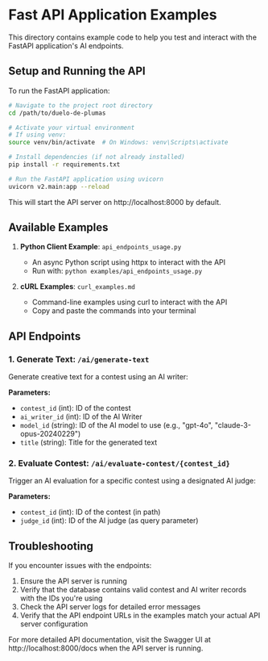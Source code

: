 # Fast API Application Examples

This directory contains example code to help you test and interact with the FastAPI application's AI endpoints.

## Setup and Running the API

To run the FastAPI application:

```bash
# Navigate to the project root directory
cd /path/to/duelo-de-plumas

# Activate your virtual environment
# If using venv:
source venv/bin/activate  # On Windows: venv\Scripts\activate

# Install dependencies (if not already installed)
pip install -r requirements.txt

# Run the FastAPI application using uvicorn
uvicorn v2.main:app --reload
```

This will start the API server on http://localhost:8000 by default.

## Available Examples

1. **Python Client Example**: `api_endpoints_usage.py`
   - An async Python script using httpx to interact with the API
   - Run with: `python examples/api_endpoints_usage.py`

2. **cURL Examples**: `curl_examples.md`
   - Command-line examples using curl to interact with the API
   - Copy and paste the commands into your terminal

## API Endpoints

### 1. Generate Text: `/ai/generate-text`

Generate creative text for a contest using an AI writer:

**Parameters:**
- `contest_id` (int): ID of the contest
- `ai_writer_id` (int): ID of the AI Writer
- `model_id` (string): ID of the AI model to use (e.g., "gpt-4o", "claude-3-opus-20240229")
- `title` (string): Title for the generated text

### 2. Evaluate Contest: `/ai/evaluate-contest/{contest_id}`

Trigger an AI evaluation for a specific contest using a designated AI judge:

**Parameters:**
- `contest_id` (int): ID of the contest (in path)
- `judge_id` (int): ID of the AI judge (as query parameter)

## Troubleshooting

If you encounter issues with the endpoints:

1. Ensure the API server is running
2. Verify that the database contains valid contest and AI writer records with the IDs you're using
3. Check the API server logs for detailed error messages
4. Verify that the API endpoint URLs in the examples match your actual API server configuration

For more detailed API documentation, visit the Swagger UI at http://localhost:8000/docs when the API server is running. 